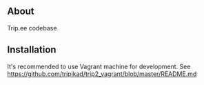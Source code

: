 ## About 

Trip.ee codebase

## Installation

It's recommended to use Vagrant machine for development. See https://github.com/tripikad/trip2_vagrant/blob/master/README.md
